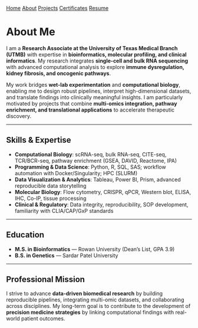 <link rel="stylesheet" href="/assets/css/site.css">

<nav class="site-nav">
  <div class="wrap">
    <a href="/">Home</a>
    <a href="/about">About</a>
    <a href="/projects">Projects</a>
    <a href="/certificates">Certificates</a>
    <a href="/assets/Resume_Dhruti_Brahmbhatt.pdf">Resume</a>
  </div>
</nav>

<div class="page">

# About Me

I am a **Research Associate at the University of Texas Medical Branch (UTMB)** with expertise in **bioinformatics, molecular profiling, and clinical informatics**. My research integrates **single-cell and bulk RNA sequencing** with advanced computational analysis to explore **immune dysregulation, kidney fibrosis, and oncogenic pathways**.  

My work bridges **wet-lab experimentation** and **computational biology**, enabling me to design robust pipelines, interpret high-dimensional datasets, and translate findings into clinically meaningful insights. I am particularly motivated by projects that combine **multi-omics integration, pathway enrichment, and translational applications** to accelerate therapeutic discovery.

---

## Skills & Expertise

- **Computational Biology**: scRNA-seq, bulk RNA-seq, CITE-seq, TCR/BCR-seq, pathway enrichment (GSEA, DAVID, Reactome, IPA)  
- **Programming & Data Science**: Python, R, SQL, SAS; workflow automation with Docker/Singularity; HPC (SLURM)  
- **Data Visualization & Analytics**: Tableau, Power BI, Prism, advanced reproducible data storytelling  
- **Molecular Biology**: Flow cytometry, CRISPR, qPCR, Western blot, ELISA, IHC, Co-IP, tissue processing  
- **Clinical & Regulatory**: Data integrity, reproducibility, SOP development, familiarity with CLIA/CAP/GxP standards  

---

## Education

- **M.S. in Bioinformatics** — Rowan University (Dean’s List, GPA 3.9)  
- **B.S. in Genetics** — Sardar Patel University  

---

## Professional Mission

I strive to advance **data-driven biomedical research** by building reproducible pipelines, integrating multi-omic datasets, and collaborating across disciplines. My long-term goal is to contribute to the development of **precision medicine strategies** by linking computational findings with real-world patient outcomes.

</div>
